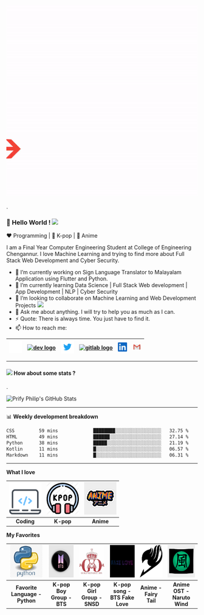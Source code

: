 <p align="center">
  <img src="https://github.com/Amchuz/Amchuz/blob/master/Amchuz.gif">
</p>
  
.
  
  
### 👋 Hello World !  <img src="https://github.com/TheDudeThatCode/TheDudeThatCode/blob/master/Assets/Earth.gif" width="24px">
  
:heart: Programming | :black_heart: K-pop | :blue_heart: Anime
  
I am a Final Year Computer Engineering Student at College of Engineering Chengannur. I love Machine Learning and trying to find more about Full Stack Web Development and Cyber Security. 

- 🔭 I’m currently working on Sign Language Translator to Malayalam Application using Flutter and Python.
- 🌱 I’m currently learning Data Science | Full Stack Web development | App Development | NLP | Cyber Security
- 👯 I’m looking to collaborate on Machine Learning and Web Development Projects <img src="https://media.giphy.com/media/WUlplcMpOCEmTGBtBW/giphy.gif" width="30">
- 💬 Ask me about anything. I will try to help you as much as I can.
- ⚡ Quote: There is always time. You just have to find it.
- 📫 How to reach me:

| [<img src="https://raw.githubusercontent.com/Delta456/Delta456/master/img/github.png" alt="github logo" width="34">](https://github.com/Amchuz) |  [<img src="https://raw.githubusercontent.com/Delta456/Delta456/master/img/dev.png" alt="dev logo" width="24">](https://dev.to/amchuz) |  [<img src="https://raw.githubusercontent.com/Delta456/Delta456/master/img/twitter.png" alt="twitter logo" width="34">](https://twitter.com/PrifyPhilip) |  [<img src="https://raw.githubusercontent.com/Delta456/Delta456/master/img/gitlab.png" alt="gitlab logo" width="24">](https://gitlab.com/Amchuz) |  [<img src="https://github.com/Amchuz/Amchuz/blob/master/linkedin.jpeg" alt="linkedin logo" width="24">](https://www.linkedin.com/in/prify-philip-343b53150/) |  [<img src="https://github.com/Amchuz/Amchuz/blob/master/gmail.jpeg" alt="gmail logo" width="24">](amchu1714@gmail.com)
|---|---|---|---|---|---|

----

#### <img src="https://media.giphy.com/media/VgCDAzcKvsR6OM0uWg/giphy.gif" width="50"> How about some stats ?
  
.    
   
![Prify Philip's GitHub Stats](https://github-readme-stats.vercel.app/api?username=Amchuz&hide=["stars"]&show_icons=true)

-------

📊 **Weekly development breakdown**
<!--START_SECTION:waka-->
```text
CSS         59 mins             ████████░░░░░░░░░░░░░░░░░   32.75 % 
HTML        49 mins             ██████░░░░░░░░░░░░░░░░░░░   27.14 % 
Python      38 mins             █████░░░░░░░░░░░░░░░░░░░░   21.19 % 
Kotlin      11 mins             █░░░░░░░░░░░░░░░░░░░░░░░░   06.57 % 
Markdown    11 mins             █░░░░░░░░░░░░░░░░░░░░░░░░   06.31 %
```
<!--END_SECTION:waka-->
-------

  
  
**What I love**

| <img src=https://github.com/Amchuz/Amchuz/blob/master/Coding.png width="85" height="85"> | <img src=https://github.com/Amchuz/Amchuz/blob/master/kpop.png width="85" height="85"> | <img src=https://github.com/Amchuz/Amchuz/blob/master/anime.jpg width="85" height="85"> | 
| :---: | :---: | :---: |
| <b>Coding</b> | <b>K-pop</b> | <b>Anime</b> |

  
**My Favorites**

| <img src=https://github.com/Amchuz/Amchuz/blob/master/python.jpg width="85" height="85"> | <img src=https://github.com/Amchuz/Amchuz/blob/master/bts.jpg width="85" height="85"> | <img src=https://github.com/Amchuz/Amchuz/blob/master/snsd.jpg width="85" height="85"> | <a href="https://www.youtube.com/watch?v=7C2z4GqqS5E" target="_blank"><img src=https://github.com/Amchuz/Amchuz/blob/master/fake.jpg width="85" height="85"></a> | <img src=https://github.com/Amchuz/Amchuz/blob/master/fairy.jpg width="85" height="85"> | <a href="https://www.youtube.com/watch?v=IcseamG7ReY" target="_blank"><img src=https://github.com/Amchuz/Amchuz/blob/master/wind.jpg width="85" height="85"></a> | 
| :---: | :---: | :---: | :---: | :---: | :---: |
| <b>Favorite Language - Python </b> | <b>K-pop Boy Group - BTS</b> | <b>K-pop Girl Group - SNSD </b> | <b>K-pop song - BTS Fake Love</b> | <b>Anime - Fairy Tail</b> | <b>Anime OST - Naruto Wind</b> | 
